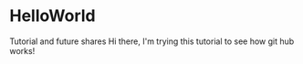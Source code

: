 # HelloWorld
Tutorial and future shares
Hi there,
I'm trying this tutorial to see how git hub works!
